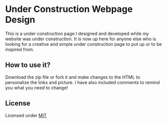 # Under Construction Webpage Design

This is a under construction page I designed and developed while my website was under construction. It is now up here for anyone else who is looking for a creative and simple under construction page to put up or to be inspired from.

## How to use it?

Download the zip file or fork it and make changes to the HTML to personalize the links and picture. I have also included comments to remind you what you need to change!

## License

Licensed under [MIT](https://github.com/AtaGowani/Construction/blob/master/LICENSE)
